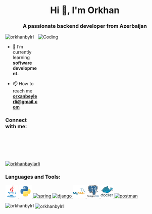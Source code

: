 <h1 align="center">Hi 👋, I'm Orkhan</h1>
<h3 align="center">A passionate backend developer from Azerbaijan</h3>
<img img align="right" alt="Coding" width="400" height="400" src="https://gifdb.com/images/high/coding-animated-laptop-flow-stream-ja04010rm5o68zfk.webp">

<p align="left"> <img src="https://komarev.com/ghpvc/?username=orkhanbylrl&label=Profile%20views&color=0e75b6&style=flat" alt="orkhanbylrl" /> </p>

- 🌱 I’m currently learning **software development.**

- 📫 How to reach me **orxanbeylerli@gmail.com**

<h3 align="left">Connect with me:</h3>
<p align="left">
<a href="https://linkedin.com/in/orkhanbaylarli" target="blank"><img align="center" src="https://raw.githubusercontent.com/rahuldkjain/github-profile-readme-generator/master/src/images/icons/Social/linked-in-alt.svg" alt="orkhanbaylarli" height="30" width="40" /></a>
</p>

<h3 align="left">Languages and Tools:</h3>
<p align="left"> 
 <a href="https://www.java.com" target="_blank" rel="noreferrer"> <img src="https://raw.githubusercontent.com/devicons/devicon/master/icons/java/java-original.svg" alt="java" width="40" height="40"/> </a> 
 <a href="https://www.python.org" target="_blank" rel="noreferrer"> <img src="https://raw.githubusercontent.com/devicons/devicon/master/icons/python/python-original.svg" alt="python" width="40" height="40"/> </a> 
 <a href="https://spring.io/" target="_blank" rel="noreferrer"> <img src="https://www.vectorlogo.zone/logos/springio/springio-icon.svg" alt="spring" width="40" height="40"/> </a>
 <a href="https://www.djangoproject.com/" target="_blank" rel="noreferrer"> <img src="https://cdn.worldvectorlogo.com/logos/django.svg" alt="django" width="40" height="40"/> </a>
 <a href="https://www.mysql.com/" target="_blank" rel="noreferrer"> <img src="https://raw.githubusercontent.com/devicons/devicon/master/icons/mysql/mysql-original-wordmark.svg" alt="mysql" width="40" height="40"/> </a> 
 <a href="https://www.postgresql.org" target="_blank" rel="noreferrer"> <img src="https://raw.githubusercontent.com/devicons/devicon/master/icons/postgresql/postgresql-original-wordmark.svg" alt="postgresql" width="40" height="40"/> </a> 
 <a href="https://www.docker.com/" target="_blank" rel="noreferrer"> <img src="https://raw.githubusercontent.com/devicons/devicon/master/icons/docker/docker-original-wordmark.svg" alt="docker" width="40" height="40"/> </a> 
 <a href="https://postman.com" target="_blank" rel="noreferrer"> <img src="https://www.vectorlogo.zone/logos/getpostman/getpostman-icon.svg" alt="postman" width="40" height="40"/> </a> 
 </p>

<p><img align="left" src="https://github-readme-stats.vercel.app/api/top-langs?username=orkhanbylrl&show_icons=true&locale=en&layout=compact" alt="orkhanbylrl" /></p>

<p>&nbsp;<img align="center" src="https://github-readme-stats.vercel.app/api?username=orkhanbylrl&show_icons=true&locale=en" alt="orkhanbylrl" /></p>
